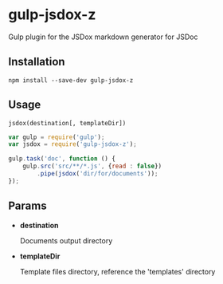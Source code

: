 # gulp-jsdox-z

Gulp plugin for the JSDox markdown generator for JSDoc

## Installation

```
npm install --save-dev gulp-jsdox-z
```

## Usage

```
jsdox(destination[, templateDir])
```

```javascript
var gulp = require('gulp');
var jsdox = require('gulp-jsdox-z');

gulp.task('doc', function () {
    gulp.src('src/**/*.js', {read : false})
        .pipe(jsdox('dir/for/documents'));
});
```

## Params

* **destination**

	Documents output directory

* **templateDir**

	Template files directory, reference the 'templates' directory

